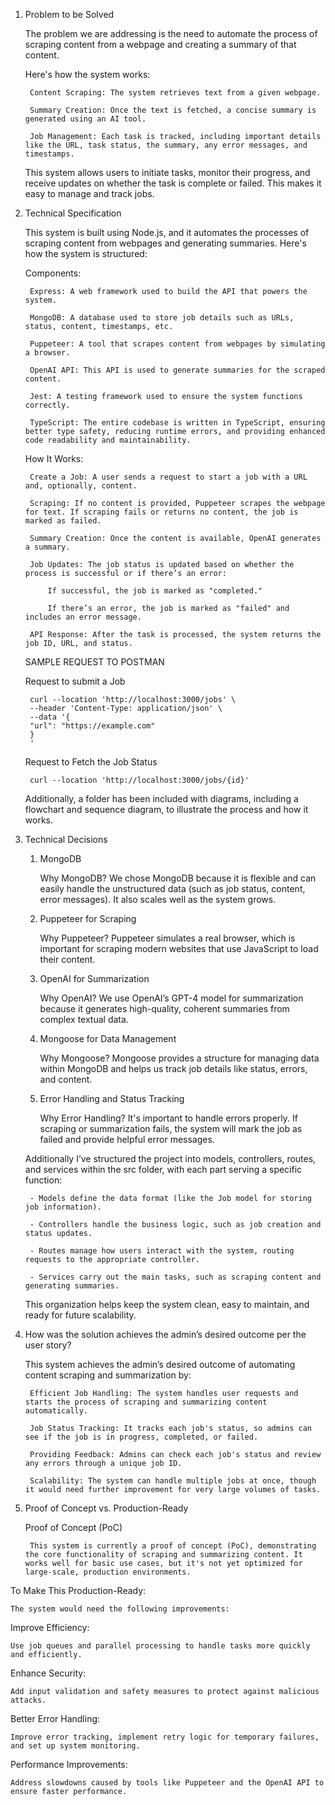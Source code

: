 1. Problem to be Solved

    The problem we are addressing is the need to automate the process of scraping content from a webpage and creating a summary of that content. 

    Here's how the system works:

        Content Scraping: The system retrieves text from a given webpage.

        Summary Creation: Once the text is fetched, a concise summary is generated using an AI tool.
        
        Job Management: Each task is tracked, including important details like the URL, task status, the summary, any error messages, and timestamps.

    This system allows users to initiate tasks, monitor their progress, and receive updates on whether the task is complete or failed. This makes it easy to manage and track jobs.

2. Technical Specification

    This system is built using Node.js, and it automates the processes of scraping content from webpages and generating summaries. Here's how the system is structured:
    
    Components:

        Express: A web framework used to build the API that powers the system.

        MongoDB: A database used to store job details such as URLs, status, content, timestamps, etc.

        Puppeteer: A tool that scrapes content from webpages by simulating a browser.

        OpenAI API: This API is used to generate summaries for the scraped content.

        Jest: A testing framework used to ensure the system functions correctly.

        TypeScript: The entire codebase is written in TypeScript, ensuring better type safety, reducing runtime errors, and providing enhanced code readability and maintainability.

    How It Works:

        Create a Job: A user sends a request to start a job with a URL and, optionally, content.

        Scraping: If no content is provided, Puppeteer scrapes the webpage for text. If scraping fails or returns no content, the job is marked as failed.

        Summary Creation: Once the content is available, OpenAI generates a summary.

        Job Updates: The job status is updated based on whether the process is successful or if there’s an error:

            If successful, the job is marked as "completed."
            
            If there’s an error, the job is marked as "failed" and includes an error message.
        
        API Response: After the task is processed, the system returns the job ID, URL, and status.
    
    SAMPLE REQUEST TO POSTMAN

    Request to submit a Job

        curl --location 'http://localhost:3000/jobs' \
        --header 'Content-Type: application/json' \
        --data '{
        "url": "https://example.com"
        }
        '

    Request to Fetch the Job Status 

        curl --location 'http://localhost:3000/jobs/{id}'
    
    Additionally, a folder has been included with diagrams, including a flowchart and sequence diagram, to illustrate the process and how it works.

3. Technical Decisions

    1. MongoDB

        Why MongoDB? We chose MongoDB because it is flexible and can easily handle the unstructured data (such as job status, content, error messages). It also scales well as the system grows.

    2. Puppeteer for Scraping

        Why Puppeteer? Puppeteer simulates a real browser, which is important for scraping modern websites that use JavaScript to load their content.

    3. OpenAI for Summarization

        Why OpenAI? We use OpenAI’s GPT-4 model for summarization because it generates high-quality, coherent summaries from complex textual data.

    4. Mongoose for Data Management

        Why Mongoose? Mongoose provides a structure for managing data within MongoDB and helps us track job details like status, errors, and content.

    5. Error Handling and Status Tracking
    
        Why Error Handling? It's important to handle errors properly. If scraping or summarization fails, the system will mark the job as failed and provide helpful error messages.

    Additionally I’ve structured the project into models, controllers, routes, and services within the src folder, with each part serving a specific function:

        - Models define the data format (like the Job model for storing job information).

        - Controllers handle the business logic, such as job creation and status updates.

        - Routes manage how users interact with the system, routing requests to the appropriate controller.

        - Services carry out the main tasks, such as scraping content and generating summaries.

    This organization helps keep the system clean, easy to maintain, and ready for future scalability.

4. How was the solution achieves the admin’s desired outcome per the user story?

    This system achieves the admin’s desired outcome of automating content scraping and summarization by:

        Efficient Job Handling: The system handles user requests and starts the process of scraping and summarizing content automatically.

        Job Status Tracking: It tracks each job's status, so admins can see if the job is in progress, completed, or failed.

        Providing Feedback: Admins can check each job's status and review any errors through a unique job ID.

        Scalability: The system can handle multiple jobs at once, though it would need further improvement for very large volumes of tasks.

5. Proof of Concept vs. Production-Ready

    Proof of Concept (PoC)

        This system is currently a proof of concept (PoC), demonstrating the core functionality of scraping and summarizing content. It works well for basic use cases, but it's not yet optimized for large-scale, production environments.

To Make This Production-Ready:

    The system would need the following improvements:

Improve Efficiency:

    Use job queues and parallel processing to handle tasks more quickly and efficiently.

Enhance Security:

    Add input validation and safety measures to protect against malicious attacks.

Better Error Handling:

    Improve error tracking, implement retry logic for temporary failures, and set up system monitoring.

Performance Improvements:

    Address slowdowns caused by tools like Puppeteer and the OpenAI API to ensure faster performance.
